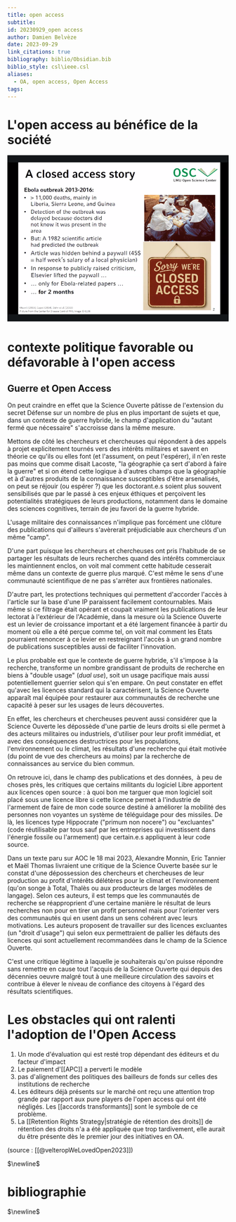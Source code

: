 ```yaml
---
title: open access
subtitle: 
id: 20230929_open access
author: Damien Belvèze
date: 2023-09-29
link_citations: true
bibliography: biblio/Obsidian.bib
biblio_style: csl\ieee.csl
aliases:
  - OA, open access, Open Access
tags:
---
```


# L'open access au bénéfice de la société

![](images/ebola.png)


# contexte politique favorable ou défavorable à l'open access


## Guerre et Open Access 

On peut craindre en effet que la Science Ouverte pâtisse de l'extension du secret Défense sur un nombre de plus en plus important de sujets et que, dans un contexte de guerre hybride, le champ d'application du "autant fermé que nécessaire" s'accroisse dans la même mesure.

Mettons de côté les chercheurs et chercheuses qui répondent à des appels à projet explicitement tournés vers des intérêts militaires et savent en théorie ce qu'ils ou elles font (et l'assument, on peut l'espérer), il n'en reste pas moins que comme disait Lacoste, "la géographie ça sert d'abord à faire la guerre" et si on étend cette logique à d'autres champs que la géographie et à d'autres produits de la connaissance susceptibles d'être arsenalisés, on peut se réjouir (ou espérer ?) que les doctorant.e.s soient plus souvent sensibilisés que par le passé à ces enjeux éthiques et perçoivent les potentialités stratégiques de leurs productions, notamment dans le domaine des sciences cognitives, terrain de jeu favori de la guerre hybride.

  

L'usage militaire des connaissances n'implique pas forcément une clôture des publications qui d'ailleurs s'avèrerait préjudiciable aux chercheurs d'un même "camp".

D'une part puisque les chercheurs et chercheuses ont pris l'habitude de se partager les résultats de leurs recherches quand des intérêts commerciaux les maintiennent enclos, on voit mal comment cette habitude cesserait même dans un contexte de guerre plus marqué. C'est même le sens d'une communauté scientifique de ne pas s'arrêter aux frontières nationales.

D'autre part, les protections techniques qui permettent d'accorder l'accès à l'article sur la base d'une IP paraissent facilement contournables. Mais même si ce filtrage était opérant et coupait vraiment les publications de leur lectorat à l'extérieur de l'Académie, dans la mesure où la Science Ouverte est un levier de croissance important et a été largement financée à partir du moment où elle a été perçue comme tel, on voit mal comment les Etats pourraient renoncer à ce levier en restreignant l'accès à un grand nombre de publications susceptibles aussi de faciliter l'innovation.

  

Le plus probable est que le contexte de guerre hybride, s'il s'impose à la recherche, transforme un nombre grandissant de produits de recherche en biens à "double usage" (*dual use*), soit un usage pacifique mais aussi potentiellement guerrier selon qui s'en empare. On peut constater en effet qu'avec les licences standard qui la caractérisent, la Science Ouverte apparaît mal équipée pour restaurer aux communautés de recherche une capacité à peser sur les usages de leurs découvertes.  

  

En effet, les chercheurs et chercheuses peuvent aussi considérer que la Science Ouverte les dépossède d'une partie de leurs droits si elle permet à des acteurs militaires ou industriels, d'utiliser pour leur profit immédiat, et avec des conséquences destructrices pour les populations, l'environnement ou le climat, les résultats d'une recherche qui était motivée (du point de vue des chercheurs au moins) par la recherche de connaissances au service du bien commun.

  

On retrouve ici, dans le champ des publications et des données,  à peu de choses près, les critiques que certains militants du logiciel Libre apportent aux licences open source : à quoi bon me targuer que mon logiciel soit placé sous une licence libre si cette licence permet à l'industrie de l'armement de faire de mon code source destiné à améliorer la mobilité des personnes non voyantes un système de téléguidage pour des missiles. De là, les licences type Hippocrate ("primum non nocere") ou "excluantes" (code réutilisable par tous sauf par les entreprises qui investissent dans l'énergie fossile ou l'armement) que certain.e.s appliquent à leur code source.

  

Dans un texte paru sur AOC le 18 mai 2023, Alexandre Monnin, Eric Tannier et Maël Thomas livraient une critique de la Science Ouverte basée sur le constat d'une dépossession des chercheurs et chercheuses de leur production au profit d'intérêts délétères pour le climat et l'environnement (qu'on songe à Total, Thalès ou aux producteurs de larges modèles de langage). Selon ces auteurs, il est temps que les communautés de recherche se réapproprient d'une certaine manière le résultat de leurs recherches non pour en tirer un profit personnel mais pour l'orienter vers des communautés qui en usent dans un sens cohérent avec leurs motivations. Les auteurs proposent de travailler sur des licences excluantes (un "droit d'usage") qui selon eux permettraient de pallier les défauts des licences qui sont actuellement recommandées dans le champ de la Science Ouverte.

  

C'est une critique légitime à laquelle je souhaiterais qu'on puisse répondre sans remettre en cause tout l'acquis de la Science Ouverte qui depuis des décennies oeuvre malgré tout à une meilleure circulation des savoirs et contribue à élever le niveau de confiance des citoyens à l'égard des résultats scientifiques.

  
# Les obstacles qui ont ralenti l'adoption de l'Open Access

1. Un mode d'évaluation qui est resté trop dépendant des éditeurs et du facteur d'impact
2. Le paiement d'[[APC]] a perverti le modèle
3. pas d'alignement des politiques des bailleurs de fonds sur celles des institutions de recherche
4. Les éditeurs déjà présents sur le marché ont reçu une attention trop grande par rapport aux pure players de l'open access qui ont été négligés. Les [[accords transformants]] sont le symbole de ce problème.
5. La [[Retention Rights Strategy|stratégie de rétention des droits]] de rétention des droits n'a a été appliquée que trop tardivement, elle aurait du être présente dès le premier jour des initiatives en OA.

(source : [[@velteropWeLovedOpen2023]])

$\newline$
# bibliographie
$\newline$






